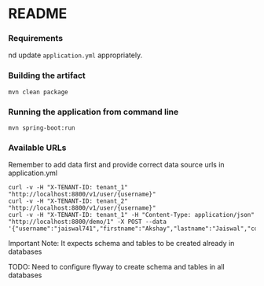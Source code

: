 # README #

### Requirements ###
nd update `application.yml` appropriately.

### Building the artifact ###

```
mvn clean package
```

### Running the application from command line ###

```
mvn spring-boot:run
```

### Available URLs

Remember to add data first and provide correct data source urls in application.yml

```
curl -v -H "X-TENANT-ID: tenant_1" "http://localhost:8800/v1/user/{username}"
curl -v -H "X-TENANT-ID: tenant_2" "http://localhost:8800/v1/user/{username}"
curl -v -H "X-TENANT-ID: tenant_1" -H "Content-Type: application/json" "http://localhost:8800/demo/1" -X POST --data '{"username":"jaiswal741","firstname":"Akshay","lastname":"Jaiswal","contactNo":"7218736656"}'
```
Important Note: It expects schema and tables to be created already in databases

TODO: Need to configure flyway to create schema and tables in all databases